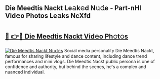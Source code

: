 ## Die Meedtis Nackt Le𝚊k𝚎d N𝚞𝚍e - Part-nHl Vid𝚎o Photos Le𝚊ks NcXfd

# <h2><a href="http://fb03ljy.evod.top/?m=Die+Meedtis+Nackt">🔗 👉🔴 Die Meedtis Nackt Vid𝚎o Ph𝚘t𝚘s</a></h2>

[![Die Meedtis Nackt N𝚞d𝚎s](https://i.imgur.com/8V9OHl7.gif)](http://fb03ljy.evod.top/?m=Die+Meedtis+Nackt)
Social media personality Die Meedtis Nackt, famous for sharing lifestyle and dance content, including dance trend performances and mini vlogs. Die Meedtis Nackt public persona is one of confidence and authority, but behind the scenes, he's a complex and nuanced individual. 
